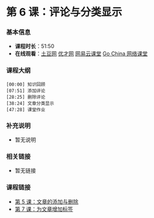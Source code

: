 第 6 课：评论与分类显示
==========================

### 基本信息

- **课程时长**：51:50
- **在线观看**：[土豆网](http://www.tudou.com/programs/view/JFL7PGjpz4Q/) [优才网](http://www.ucai.cn/course/chapter/87/3267/5967) [网易云课堂](http://study.163.com/course/courseLearn.htm?courseId=328001#/learn/video?lessonId=548094&courseId=328001) [Go China 网络课堂](http://edu.go-china.org/course/2/learn#lesson/21)

### 课程大纲

	[00:00] 知识回顾
	[07:51] 添加评论
	[28:25] 删除评论
	[38:24] 文章分类显示
	[47:28] 课堂作业
	
### 补充说明

- 暂无说明

### 相关链接

- 暂无链接

### 课程链接
 
- [第 5 课：文章的添加与删除](../lecture5/lecture5.md)
- [第 7 课：为文章增加标签](../lecture7/lecture7.md)
